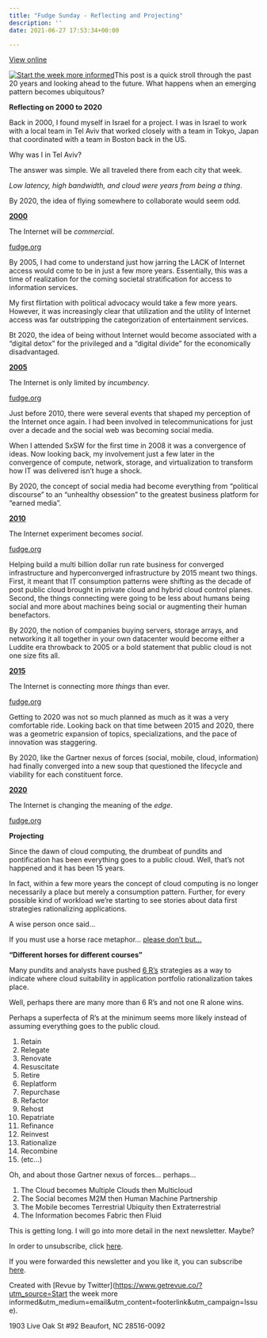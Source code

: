 ```yaml
---
title: "Fudge Sunday - Reflecting and Projecting"
description: ''
date: 2021-06-27 17:53:34+00:00

---
```


[View online](https://sunday.fudge.org/issues/fudge-sunday-reflecting-and-projecting-664131?utm_campaign=Issue&utm_content=view_in_browser&utm_medium=email&utm_source=Start+the+week+more+informed)

[![Start the week more informed](https://bucketeer-e05bbc84-baa3-437e-9518-adb32be77984.s3.amazonaws.com/public/images/7ce9c3a6-82f8-43e2-a7ef-446083ed398b_1200x115.png "Start the week more informed")](https://substackcdn.com/image/fetch/f_auto,q_auto:good,fl_progressive:steep/https%3A%2F%2Fbucketeer-e05bbc84-baa3-437e-9518-adb32be77984.s3.amazonaws.com%2Fpublic%2Fimages%2F7ce9c3a6-82f8-43e2-a7ef-446083ed398b_1200x115.png)This post is a quick stroll through the past 20 years and looking ahead to the future. What happens when an emerging pattern becomes ubiquitous?

 **Reflecting on 2000 to 2020**

Back in 2000, I found myself in Israel for a project. I was in Israel to work with a local team in Tel Aviv that worked closely with a team in Tokyo, Japan that coordinated with a team in Boston back in the US.

Why was I in Tel Aviv?

The answer was simple. We all traveled there from each city that week.

*Low latency, high bandwidth, and cloud were years from being a thing*.

By 2020, the idea of flying somewhere to collaborate would seem odd.

**[2000](https://fudge.org/archive/tel-aviv-traceroute?utm_campaign=Start%20the%20week%20more%20informed&utm_medium=email&utm_source=Revue%20newsletter)**

The Internet will be *commercial*.

[fudge.org](https://fudge.org/archive/tel-aviv-traceroute?utm_campaign=Start%20the%20week%20more%20informed&utm_medium=email&utm_source=Revue%20newsletter)

By 2005, I had come to understand just how jarring the LACK of Internet access would come to be in just a few more years. Essentially, this was a time of realization for the coming societal stratification for access to information services.

My first flirtation with political advocacy would take a few more years. However, it was increasingly clear that utilization and the utility of Internet access was far outstripping the categorization of entertainment services.

Bt 2020, the idea of being without Internet would become associated with a “digital detox” for the privileged and a “digital divide” for the economically disadvantaged.

**[2005](https://fudge.org/archive/internet-access?utm_campaign=Start%20the%20week%20more%20informed&utm_medium=email&utm_source=Revue%20newsletter)**

The Internet is only limited by *incumbency*.

[fudge.org](https://fudge.org/archive/internet-access?utm_campaign=Start%20the%20week%20more%20informed&utm_medium=email&utm_source=Revue%20newsletter)

Just before 2010, there were several events that shaped my perception of the Internet once again. I had been involved in telecommunications for just over a decade and the social web was becoming social media.

When I attended SxSW for the first time in 2008 it was a convergence of ideas. Now looking back, my involvement just a few later in the convergence of compute, network, storage, and virtualization to transform how IT was delivered isn’t huge a shock.

By 2020, the concept of social media had become everything from “political discourse” to an “unhealthy obsession” to the greatest business platform for “earned media”.

**[2010](https://fudge.org/archive/social-telecom?utm_campaign=Start%20the%20week%20more%20informed&utm_medium=email&utm_source=Revue%20newsletter)**

The Internet experiment becomes *social*.

[fudge.org](https://fudge.org/archive/social-telecom?utm_campaign=Start%20the%20week%20more%20informed&utm_medium=email&utm_source=Revue%20newsletter)

Helping build a multi billion dollar run rate business for converged infrastructure and hyperconverged infrastructure by 2015 meant two things. First, it meant that IT consumption patterns were shifting as the decade of post public cloud brought in private cloud and hybrid cloud control planes. Second, the things connecting were going to be less about humans being social and more about machines being social or augmenting their human benefactors.

By 2020, the notion of companies buying servers, storage arrays, and networking it all together in your own datacenter would become either a Luddite era throwback to 2005 or a bold statement that public cloud is not one size fits all.

**[2015](https://fudge.org/archive/my-fifth-year-at-vce?utm_campaign=Start%20the%20week%20more%20informed&utm_medium=email&utm_source=Revue%20newsletter)**

The Internet is connecting more *things* than ever.

[fudge.org](https://fudge.org/archive/my-fifth-year-at-vce?utm_campaign=Start%20the%20week%20more%20informed&utm_medium=email&utm_source=Revue%20newsletter)

Getting to 2020 was not so much planned as much as it was a very comfortable ride. Looking back on that time between 2015 and 2020, there was a geometric expansion of topics, specializations, and the pace of innovation was staggering.

By 2020, like the Gartner nexus of forces (social, mobile, cloud, information) had finally converged into a new soup that questioned the lifecycle and viability for each constituent force.

**[2020](https://fudge.org/archive/my-tenth-year-at-dell-technologies?utm_campaign=Start%20the%20week%20more%20informed&utm_medium=email&utm_source=Revue%20newsletter)**

The Internet is changing the meaning of the *edge*.

[fudge.org](https://fudge.org/archive/my-tenth-year-at-dell-technologies?utm_campaign=Start%20the%20week%20more%20informed&utm_medium=email&utm_source=Revue%20newsletter)

 **Projecting**

Since the dawn of cloud computing, the drumbeat of pundits and pontification has been everything goes to a public cloud. Well, that’s not happened and it has been 15 years.

In fact, within a few more years the concept of cloud computing is no longer necessarily a place but merely a consumption pattern. Further, for every possible kind of workload we’re starting to see stories about data first strategies rationalizing applications.

A wise person once said…

If you must use a horse race metaphor… [please don’t but…](https://fudge.org/archive/tech-journalism?utm_campaign=Start%20the%20week%20more%20informed&utm_medium=email&utm_source=Revue%20newsletter)

**“Different horses for different courses”**

Many pundits and analysts have pushed [6 R’s](https://docs.aws.amazon.com/whitepapers/latest/aws-migration-whitepaper/the-6-rs-6-application-migration-strategies.html?utm_campaign=Start%20the%20week%20more%20informed&utm_medium=email&utm_source=Revue%20newsletter) strategies as a way to indicate where cloud suitability in application portfolio rationalization takes place.

Well, perhaps there are many more than 6 R’s and not one R alone wins.

Perhaps a superfecta of R’s at the minimum seems more likely instead of assuming everything goes to the public cloud.

1. Retain
2. Relegate
3. Renovate
4. Resuscitate
5. Retire
6. Replatform
7. Repurchase
8. Refactor
9. Rehost
10. Repatriate
11. Refinance
12. Reinvest
13. Rationalize
14. Recombine
15. (etc…)

Oh, and about those Gartner nexus of forces… perhaps…

1. The Cloud becomes Multiple Clouds then Multicloud
2. The Social becomes M2M then Human Machine Partnership
3. The Mobile becomes Terrestrial Ubiquity then Extraterrestrial
4. The Information becomes Fabric then Fluid

This is getting long. I will go into more detail in the next newsletter. Maybe?

In order to unsubscribe, click [here](#).

If you were forwarded this newsletter and you like it, you can subscribe [here](https://sunday.fudge.org/?utm_campaign=Issue&utm_content=forwarded&utm_medium=email&utm_source=Start+the+week+more+informed).

Created with [Revue by Twitter](https://www.getrevue.co/?utm_source=Start the week more informed&utm_medium=email&utm_content=footerlink&utm_campaign=Issue).

1903 Live Oak St #92 Beaufort, NC 28516-0092

